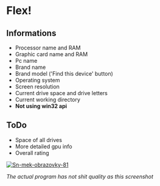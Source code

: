 # Flex!
## Informations
- Processor name and RAM
- Graphic card name and RAM
- Pc name
- Brand name
- Brand model ('Find this device' button)
- Operating system
- Screen resolution
- Current drive space and drive letters
- Current working directory
- __Not using win32 api__
## ToDo
- Space of all drives
- More detailed gpu info
- Overall rating

<a href="https://ibb.co/HNtKDPw"><img src="https://i.ibb.co/28vF7MV/Sn-mek-obrazovky-81.png" alt="Sn-mek-obrazovky-81" border="0"></a>

_The actual program has not shit quality as this screenshot_
